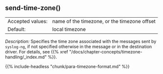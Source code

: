 ---
---
<!-- DISCLAIMER: This file is based on the syslog-ng Open Source Edition documentation https://github.com/balabit/syslog-ng-ose-guides/commit/2f4a52ee61d1ea9ad27cb4f3168b95408fddfdf2 and is used under the terms of The syslog-ng Open Source Edition Documentation License. The file has been modified by Axoflow. -->

## send-time-zone()

|                  |                                              |
| ---------------- | -------------------------------------------- |
| Accepted values: | name of the timezone, or the timezone offset |
| Default:         | local timezone                               |

*Description:* Specifies the time zone associated with the messages sent by `syslog-ng`, if not specified otherwise in the message or in the destination driver. For details, see {{% xref "/docs/chapter-concepts/timezone-handling/_index.md" %}}.

{{% include-headless "chunk/para-timezone-format.md" %}}

